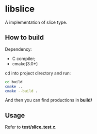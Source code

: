 # libslice

A implementation of slice type.

## How to build

Dependency:

- C compiler;
- cmake(3.0+)

cd into project directory and run:

```sh
cd build
cmake ..
cmake --build .
```

And then you can find productions in **build/**

## Usage

Refer to **test/slice_test.c**.
